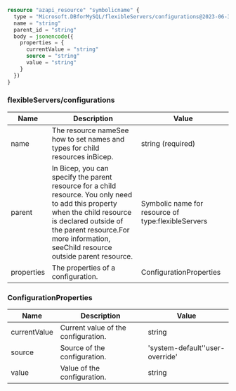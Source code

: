 ```terraform
resource "azapi_resource" "symbolicname" {
  type = "Microsoft.DBforMySQL/flexibleServers/configurations@2023-06-30"
  name = "string"
  parent_id = "string"
  body = jsonencode({
    properties = {
      currentValue = "string"
      source = "string"
      value = "string"
    }
  })
}

```

### flexibleServers/configurations

| Name | Description | Value |
|-|-|-|
| name | The resource nameSee how to set names and types for child resources inBicep. | string (required) |
| parent | In Bicep, you can specify the parent resource for a child resource. You only need to add this property when the child resource is declared outside of the parent resource.For more information, seeChild resource outside parent resource. | Symbolic name for resource of type:flexibleServers |
| properties | The properties of a configuration. | ConfigurationProperties |


### ConfigurationProperties

| Name | Description | Value |
|-|-|-|
| currentValue | Current value of the configuration. | string |
| source | Source of the configuration. | 'system-default''user-override' |
| value | Value of the configuration. | string |


